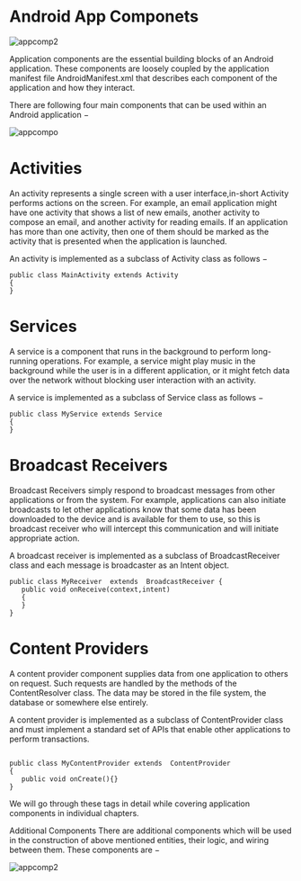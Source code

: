 # Android App Componets

![appcomp2](https://user-images.githubusercontent.com/51777024/95586828-d6178000-0a5e-11eb-94a7-9b0119ae34fa.jpg)

Application components are the essential building blocks of an Android application. These components are loosely coupled by the application manifest file AndroidManifest.xml that describes each component of the application and how they interact.

There are following four main components that can be used within an Android application −

![appcompo](https://user-images.githubusercontent.com/51777024/95586866-e9c2e680-0a5e-11eb-9c02-56fbb586a303.PNG)

# Activities

An activity represents a single screen with a user interface,in-short Activity performs actions on the screen.
For example, an email application might have one activity that shows a list of new emails, another activity to compose an email, and another activity for reading emails. If an application has more than one activity, then one of them should be marked as the activity that is presented when the application is launched.

An activity is implemented as a subclass of Activity class as follows −

```
public class MainActivity extends Activity 
{
}

```

# Services
A service is a component that runs in the background to perform long-running operations. For example, a service might play music in the background while the user is in a different application, or it might fetch data over the network without blocking user interaction with an activity.

A service is implemented as a subclass of Service class as follows −


```
public class MyService extends Service 
{
}

```

# Broadcast Receivers

Broadcast Receivers simply respond to broadcast messages from other applications or from the system. For example, applications can also initiate broadcasts to let other applications know that some data has been downloaded to the device and is available for them to use, so this is broadcast receiver who will intercept this communication and will initiate appropriate action.

A broadcast receiver is implemented as a subclass of BroadcastReceiver class and each message is broadcaster as an Intent object.


```
public class MyReceiver  extends  BroadcastReceiver {
   public void onReceive(context,intent)
   {
   }
}
```

# Content Providers

A content provider component supplies data from one application to others on request. Such requests are handled by the methods of the ContentResolver class. The data may be stored in the file system, the database or somewhere else entirely.

A content provider is implemented as a subclass of ContentProvider class and must implement a standard set of APIs that enable other applications to perform transactions.

```

public class MyContentProvider extends  ContentProvider 
{
   public void onCreate(){}
}

```

We will go through these tags in detail while covering application components in individual chapters.

Additional Components
There are additional components which will be used in the construction of above mentioned entities, their logic, and wiring between them. These components are −

![appcomp2](https://user-images.githubusercontent.com/51777024/95586884-f0515e00-0a5e-11eb-89d8-b2b15e95ab4d.PNG)
